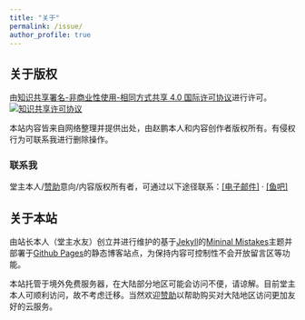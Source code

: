 ```yaml
---
title: "关于"
permalink: /issue/
author_profile: true
---
```


## 关于版权

由<a rel="license" href="http://creativecommons.org/licenses/by-nc-sa/4.0/">知识共享署名-非商业性使用-相同方式共享 4.0 国际许可协议</a>进行许可。<a rel="license" href="http://creativecommons.org/licenses/by-nc-sa/4.0/"><img alt="知识共享许可协议" style="border-width:0" src="https://i.creativecommons.org/l/by-nc-sa/4.0/80x15.png" /></a><br />

本站内容皆来自网络整理并提供出处，由赵鹏本人和内容创作者版权所有。有侵权行为可联系我进行删除操作。

### 联系我

堂主本人/[赞助](https://huolitangzhu.github.io/donate/)意向/内容版权所有者，可通过以下途径联系：[[电子邮件]](mailto:freemeatproton@protonmail.com) · [[鱼吧]](https://yuba.douyu.com/p/662672311618762977)

## 关于本站

由站长本人（堂主水友）创立并进行维护的基于[Jekyll](http://jekyllrb.com/)的[Mininal Mistakes](https://mademistakes.com/work/minimal-mistakes-jekyll-theme/)主题并部署于[Github Pages](https://pages.github.com/)的静态博客站点，为保持内容可控制性不会开放留言区等功能。

本站托管于境外免费服务器，在大陆部分地区可能会访问不便，请谅解。目前堂主本人可顺利访问，故不考虑迁移。当然欢迎[赞助](https://huolitangzhu.github.io/donate/)以帮助购买对大陆地区访问更加友好的云服务。
